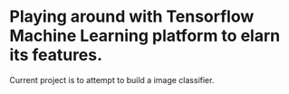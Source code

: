 # Playing around with Tensorflow Machine Learning platform to elarn its features.

Current project is to attempt to build a image classifier.
